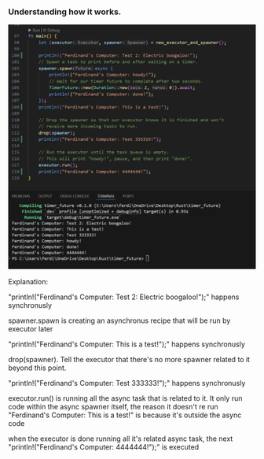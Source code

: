 ### Understanding how it works.

![Async1.png](ReadMeImgs/Async1.png)

Explanation:

"println!("Ferdinand's Computer: Test 2: Electric boogaloo!");" happens synchronusly

spawner.spawn is creating an asynchronus recipe that will be run by executor later

"println!("Ferdinand's Computer: This is a test!");" happens synchronusly

drop(spawner). Tell the executor that there's no more spawner related to it beyond this point.

"println!("Ferdinand's Computer: Test 333333!");" happens synchronusly

executor.run() is running all the async task that is related to it. It only run code within the async spawner itself, the reason it doesn't re run "Ferdinand's Computer: This is a test!" is because it's outside the async code

when the executor is done running all it's related async task, the next "println!("Ferdinand's Computer: 4444444!");" is executed